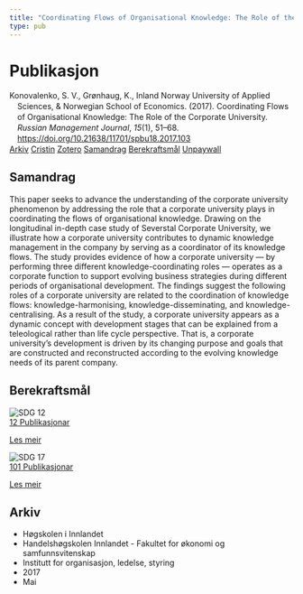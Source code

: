 ```yaml
---
title: "Coordinating Flows of Organisational Knowledge: The Role of the Corporate University"
type: pub
---
```

<h1>Publikasjon</h1>
<article id="csl-bib-container-88QDYPB2" class="csl-bib-container">
  <div class="csl-bib-body" style="line-height: 1.35; padding-left: 1em; text-indent:-1em;">
  <div class="csl-entry">Konovalenko, S. V., Gr&#xF8;nhaug, K., Inland Norway University of Applied Sciences, &amp; Norwegian School of Economics. (2017). Coordinating Flows of Organisational Knowledge: The Role of the Corporate University. <i>Russian Management Journal</i>, <i>15</i>(1), 51&#x2013;68. <a href="https://doi.org/10.21638/11701/spbu18.2017.103">https://doi.org/10.21638/11701/spbu18.2017.103</a></div>
</div>
  <div class="csl-bib-buttons">
    <a href="#taxonomy-article-88QDYPB2" class="csl-bib-button">Arkiv</a>
    <a href="https://app.cristin.no/results/show.jsf?id=1470994" alt="Cristin URL" class="csl-bib-button">Cristin</a>
    <a href="http://zotero.org/groups/5022929/items/88QDYPB2" alt="Zotero URL" class="csl-bib-button">Zotero</a>
    <a href="#abstract-article-88QDYPB2" class="csl-bib-button">Samandrag</a>
    <a href="#sdg-article-88QDYPB2" class="csl-bib-button">Berekraftsmål</a>
    <a href="https://dspace.spbu.ru/bitstream/11701/6704/1/03-Konovalenko.pdf" class="csl-bib-button">Unpaywall</a>
  </div>
  <div id="csl-bib-meta-container-88QDYPB2"></div>
</article>
<div id="csl-bib-meta-88QDYPB2" class="csl-bib-meta">
  <article id="abstract-article-88QDYPB2" class="abstract-article">
    <h1>Samandrag</h1>
    This paper seeks to advance the understanding of the corporate university phenomenon by addressing the role that a corporate university plays in coordinating the flows of organisational knowledge. Drawing on the longitudinal in-depth case study of Severstal Corporate University, we illustrate how a corporate university contributes to dynamic knowledge management in the company by serving as a coordinator of its knowledge flows. The study provides evidence of how a corporate university — by performing three different knowledge-coordinating roles — operates as a corporate function to support evolving business strategies during different periods of organisational development. The findings suggest the following roles of a corporate university are related to the coordination of knowledge flows: knowledge-harmonising, knowledge-disseminating, and knowledge-centralising. As a result of the study, a corporate university appears as a dynamic concept with development stages that can be explained from a teleological rather than life cycle perspective. That is, a corporate university’s development is driven by its changing purpose and goals that are constructed and reconstructed according to the evolving knowledge needs of its parent company.
  </article>
  <article id="sdg-article-88QDYPB2" class="sdg-article">
    <h1>Berekraftsmål</h1>
    <div class="sdg-container"><div id="sdg12" class="sdg">
<img src="{{< params subfolder >}}images/sdg/sdg12_no.png" class="image" alt="SDG 12">
<div class="sdg-overlay">
<a href="{{< params subfolder >}}no/archive/?sdg=12#archive" class="sdg-publication-count"><span>12</span> Publikasjonar</a>
<p><a href="https://www.fn.no/om-fn/fns-baerekraftsmaal/ansvarlig-forbruk-og-produksjon?lang=nno-NO" class="sdg-read-more">Les meir</a></p>
</div>
</div> <div id="sdg17" class="sdg">
<img src="{{< params subfolder >}}images/sdg/sdg17_no.png" class="image" alt="SDG 17">
<div class="sdg-overlay">
<a href="{{< params subfolder >}}no/archive/?sdg=17#archive" class="sdg-publication-count"><span>101</span> Publikasjonar</a>
<p><a href="https://www.fn.no/om-fn/fns-baerekraftsmaal/samarbeid-for-aa-naa-maalene?lang=nno-NO" class="sdg-read-more">Les meir</a></p>
</div>
</div></div>
  </article>
  <article id="taxonomy-article-88QDYPB2" class="taxonomy-article">
    <h1>Arkiv</h1>
    <ul>
      <li>Høgskolen i Innlandet</li>
      <li>Handelshøgskolen Innlandet - Fakultet for økonomi og samfunnsvitenskap</li>
      <li>Institutt for organisasjon, ledelse, styring</li>
      <li>2017</li>
      <li>Mai</li>
    </ul>
  </article>
</div>
